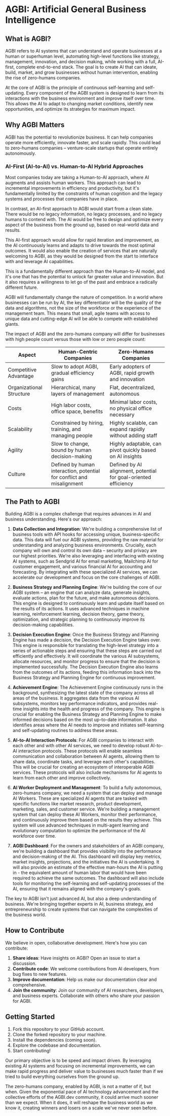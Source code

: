 # AGBI: Artificial General Business Intelligence

## What is AGBI?
AGBI refers to AI systems that can understand and operate businesses at a human or superhuman level, automating high-level functions like strategy, management, innovation, and decision making, while working with a full, AI-first, complete end-to-end stack. The goal is to create AI that can ideate, build, market, and grow businesses without human intervention, enabling the rise of zero-humans companies.

At the core of AGBI is the principle of continuous self-learning and self-updating. Every component of the AGBI system is designed to learn from its interactions with the business environment and improve itself over time. This allows the AI to adapt to changing market conditions, identify new opportunities, and optimize its strategies for maximum impact.

## Why AGBI Matters
AGBI has the potential to revolutionize business. It can help companies operate more efficiently, innovate faster, and scale rapidly. This could lead to zero-humans companies – venture-scale startups that operate entirely autonomously.

### AI-First (AI-to-AI) vs. Human-to-AI Hybrid Approaches
Most companies today are taking a Human-to-AI approach, where AI augments and assists human workers. This approach can lead to incremental improvements in efficiency and productivity, but it's fundamentally limited by the constraints of human cognition and the legacy systems and processes that companies have in place.

In contrast, an AI-first approach to AGBI would start from a clean slate. There would be no legacy information, no legacy processes, and no legacy humans to contend with. The AI would be free to design and optimize every aspect of the business from the ground up, based on real-world data and results.

This AI-first approach would allow for rapid iteration and improvement, as the AI continuously learns and adapts to drive towards the most optimal outcomes. It would also enable the creation of services that are naturally welcoming to AGBI, as they would be designed from the start to interface with and leverage AI capabilities.

This is a fundamentally different approach than the Human-to-AI model, and it's one that has the potential to unlock far greater value and innovation. But it also requires a willingness to let go of the past and embrace a radically different future.

AGBI will fundamentally change the nature of competition. In a world where businesses can be run by AI, the key differentiator will be the quality of the data and algorithms, not the size of the workforce or the experience of the management team. This means that small, agile teams with access to unique data and cutting-edge AI will be able to compete with established giants.

The impact of AGBI and the zero-humans company will differ for businesses with high people count versus those with low or zero people count:

| Aspect                   | Human-Centric Companies                                               | Zero-Humans Companies                                          |
| ------------------------ | --------------------------------------------------------------------- | --------------------------------------------------------------- |
| Competitive Advantage    | Slow to adopt AGBI, gradual efficiency gains                          | Early adopters of AGBI, rapid growth and innovation             |
| Organizational Structure | Hierarchical, many layers of management                               | Flat, decentralized, autonomous                                 |
| Costs                    | High labor costs, office space, benefits                              | Minimal labor costs, no physical office necessary               |
| Scalability              | Constrained by hiring, training, and managing people                  | Highly scalable, can expand rapidly without adding staff        |
| Agility                  | Slow to change, bound by human decision-making                        | Highly adaptable, can pivot quickly based on AI insights        |
| Culture                  | Defined by human interaction, potential for conflict and misalignment | Defined by AI alignment, potential for goal-oriented efficiency |

## The Path to AGBI
Building AGBI is a complex challenge that requires advances in AI and business understanding. Here's our approach:

1. **Data Collection and Integration**: We're building a comprehensive list of business tools with API hooks for accessing unique, business-specific data. This data will fuel our AGBI systems, providing the raw material for understanding and analyzing business environments. Crucially, each company will own and control its own data – security and privacy are our highest priorities. We're also leveraging and interfacing with existing AI systems, such as Sendgrid AI for email marketing, Mailchimp AI for customer engagement, and various financial AI for accounting and forecasting. By integrating with these specialized AI services, we can accelerate our development and focus on the core challenges of AGBI.

2. **Business Strategy and Planning Engine**: We're building the core of our AGBI system – an engine that can analyze data, generate insights, evaluate actions, plan for the future, and make autonomous decisions. This engine is designed to continuously learn and update itself based on the results of its actions. It uses advanced techniques in machine learning, reinforcement learning, decision theory, game theory, optimization, and strategic planning to continuously improve its decision-making capabilities.

3. **Decision Execution Engine**: Once the Business Strategy and Planning Engine has made a decision, the Decision Execution Engine takes over. This engine is responsible for translating the high-level strategy into a series of actionable steps and ensuring that these steps are carried out efficiently and effectively. It will coordinate the various AI subsystems, allocate resources, and monitor progress to ensure that the decision is implemented successfully. The Decision Execution Engine also learns from the outcomes of its actions, feeding this information back into the Business Strategy and Planning Engine for continuous improvement.

4. **Achievement Engine**: The Achievement Engine continuously runs in the background, synthesizing the latest state of the company across all areas of the business. It aggregates data from the various AI subsystems, monitors key performance indicators, and provides real-time insights into the health and progress of the company. This engine is crucial for enabling the Business Strategy and Planning Engine to make informed decisions based on the most up-to-date information. It also identifies areas where the AI needs to improve and initiates self-learning and self-updating routines to address these areas.

5. **AI-to-AI Interaction Protocols**: For AGBI companies to interact with each other and with other AI services, we need to develop robust AI-to-AI interaction protocols. These protocols will enable seamless communication and collaboration between AI agents, allowing them to share data, coordinate tasks, and leverage each other's capabilities. This will be crucial for creating an ecosystem of interoperable AGBI services. These protocols will also include mechanisms for AI agents to learn from each other and improve collectively.

6. **AI Worker Deployment and Management**: To build a fully autonomous, zero-humans company, we need a system that can deploy and manage AI Workers. These are specialized AI agents that are tasked with specific functions like market research, product development, marketing, sales, and customer service. We're building a management system that can deploy these AI Workers, monitor their performance, and continuously improve them based on the results they achieve. This system will use advanced techniques in multi-agent learning and evolutionary computation to optimize the performance of the AI workforce over time.

7. **AGBI Dashboard**: For the owners and stakeholders of an AGBI company, we're building a dashboard that provides visibility into the performance and decision-making of the AI. This dashboard will display key metrics, market insights, projections, and the initiatives the AI is undertaking. It will also provide an estimate of the effective man-hours the AI is putting in - the equivalent amount of human labor that would have been required to achieve the same outcomes. The dashboard will also include tools for monitoring the self-learning and self-updating processes of the AI, ensuring that it remains aligned with the company's goals.

The key to AGBI isn't just advanced AI, but also a deep understanding of business. We're bringing together experts in AI, business strategy, and entrepreneurship to create systems that can navigate the complexities of the business world.

## How to Contribute
We believe in open, collaborative development. Here's how you can contribute:

1. **Share ideas**: Have insights on AGBI? Open an issue to start a discussion.
2. **Contribute code**: We welcome contributions from AI developers, from bug fixes to new features.
3. **Improve documentation**: Help us make our documentation clear and comprehensive.
4. **Join the community**: Join our community of AI researchers, developers, and business experts. Collaborate with others who share your passion for AGBI.

## Getting Started
1. Fork this repository to your GitHub account.
2. Clone the forked repository to your machine.
3. Install the dependencies (coming soon).
4. Explore the codebase and documentation.
5. Start contributing!

Our primary objective is to be speed and impact driven. By leveraging existing AI systems and focusing on incremental improvements, we can make rapid progress and deliver value to businesses much faster than if we tried to build everything ourselves from the ground up.

The zero-humans company, enabled by AGBI, is not a matter of if, but when. Given the exponential pace of AI technology advancement and the collective efforts of the AGBI.dev community, it could arrive much sooner than we expect. When it does, it will reshape the business world as we know it, creating winners and losers on a scale we've never seen before.

